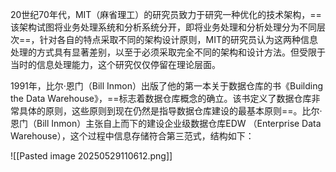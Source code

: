 20世纪70年代，MIT（麻省理工）的研究员致力于研究一种优化的技术架构，==该架构试图将业务处理系统和分析系统分开，即将业务处理和分析处理分为不同层次==，针对各自的特点采取不同的架构设计原则，MIT的研究员认为这两种信息处理的方式具有显著差别，以至于必须采取完全不同的架构和设计方法。但受限于当时的信息处理能力，这个研究仅仅停留在理论层面。

1991年，比尔·恩门（Bill Inmon）出版了他的第一本关于数据仓库的书《Building the Data Warehouse》，==标志着数据仓库概念的确立。该书定义了数据仓库非常具体的原则，这些原则到现在仍然是指导数据仓库建设的最基本原则==。比尔·恩门（Bill Inmon）主张自上而下的建设企业级数据仓库EDW （Enterprise Data Warehouse），这个过程中信息存储符合第三范式，结构如下：

![[Pasted image 20250529110612.png]]
